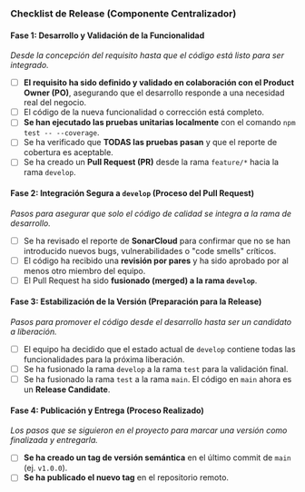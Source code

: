 ### Checklist de Release (Componente Centralizador)

#### **Fase 1: Desarrollo y Validación de la Funcionalidad**
*Desde la concepción del requisito hasta que el código está listo para ser integrado.*

- [ ] **El requisito ha sido definido y validado en colaboración con el Product Owner (PO)**, asegurando que el desarrollo responde a una necesidad real del negocio.
- [ ] El código de la nueva funcionalidad o corrección está completo.
- [ ] **Se han ejecutado las pruebas unitarias localmente** con el comando `npm test -- --coverage`.
- [ ] Se ha verificado que **TODAS las pruebas pasan** y que el reporte de cobertura es aceptable.
- [ ] Se ha creado un **Pull Request (PR)** desde la rama `feature/*` hacia la rama `develop`.

#### **Fase 2: Integración Segura a `develop` (Proceso del Pull Request)**
*Pasos para asegurar que solo el código de calidad se integra a la rama de desarrollo.*

- [ ] Se ha revisado el reporte de **SonarCloud** para confirmar que no se han introducido nuevos bugs, vulnerabilidades o "code smells" críticos.
- [ ] El código ha recibido una **revisión por pares** y ha sido aprobado por al menos otro miembro del equipo.
- [ ] El Pull Request ha sido **fusionado (merged) a la rama `develop`**.

#### **Fase 3: Estabilización de la Versión (Preparación para la Release)**
*Pasos para promover el código desde el desarrollo hasta ser un candidato a liberación.*

- [ ] El equipo ha decidido que el estado actual de `develop` contiene todas las funcionalidades para la próxima liberación.
- [ ] Se ha fusionado la rama `develop` a la rama `test` para la validación final.
- [ ] Se ha fusionado la rama `test` a la rama `main`. El código en `main` ahora es un **Release Candidate**.

#### **Fase 4: Publicación y Entrega (Proceso Realizado)**
*Los pasos que se siguieron en el proyecto para marcar una versión como finalizada y entregarla.*

- [ ] **Se ha creado un tag de versión semántica** en el último commit de `main` (ej. `v1.0.0`).
- [ ] **Se ha publicado el nuevo tag** en el repositorio remoto.
